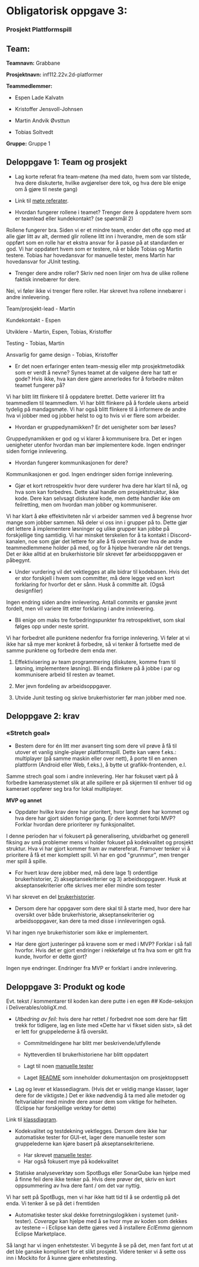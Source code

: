 # Obligatorisk oppgave 3:

### Prosjekt Plattformspill

## Team:

**Teamnavn:** Grabbane

**Prosjektnavn:** inf112.22v.2d-platformer

**Teammedlemmer:**

- Espen Lade Kalvatn

- Kristoffer Jensvoll-Johnsen

- Martin Andvik Øvsttun

- Tobias Soltvedt

**Gruppe:** Gruppe 1

## Deloppgave 1: Team og prosjekt

- Lag korte referat fra team-møtene (ha med dato, hvem som var tilstede, hva dere diskuterte, hvilke avgjørelser dere tok, og hva dere ble enige om å gjøre til neste gang)

- Link til [møte referater](src/main/resources/MeetingReports.md).

- Hvordan fungerer rollene i teamet? Trenger dere å oppdatere hvem som er teamlead eller kundekontakt? (se spørsmål 2)

Rollene fungerer bra. Siden vi er et mindre team, ender det ofte opp med at alle gjør litt av alt, dermed glir rollene litt inn i hverandre, men de som står oppført som en rolle har et ekstra ansvar for å passe på at standarden er god. Vi har oppdatert hvem som er testere, nå er både Tobias og Martin testere. Tobias har hovedansvar for manuelle tester, mens Martin har hovedansvar for JUnit testing.

- Trenger dere andre roller? Skriv ned noen linjer om hva de ulike rollene faktisk innebærer for dere.

Nei, vi føler ikke vi trenger flere roller. Har skrevet hva rollene innebærer i andre innlevering.

Team/prosjekt-lead - Martin

Kundekontakt - Espen

Utviklere - Martin, Espen, Tobias, Kristoffer

Testing - Tobias, Martin

Ansvarlig for game design - Tobias, Kristoffer

- Er det noen erfaringer enten team-messig eller mtp prosjektmetodikk som er verdt å nevne? Synes teamet at de valgene dere har tatt er gode? Hvis ikke, hva kan dere gjøre annerledes for å forbedre måten teamet fungerer på?

Vi har blitt litt flinkere til å oppdatere brettet. Dette varierer litt fra teammedlem til teammedlem. Vi har blitt flinkere på å fordele ukens arbeid tydelig på mandagsmøte. Vi har også blitt flinkere til å informere de andre hva vi jobber med og jobber helst to og to hvis vi er flere som arbeider.

- Hvordan er gruppedynamikken? Er det uenigheter som bør løses?

Gruppedynamikken er god og vi klarer å kommunisere bra. Det er ingen uenigheter utenfor hvordan man bør implementere kode. Ingen endringer siden forrige innlevering.

- Hvordan fungerer kommunikasjonen for dere?

Kommunikasjonen er god. Ingen endringer siden forrige innlevering.

- Gjør et kort retrospektiv hvor dere vurderer hva dere har klart til nå, og hva som kan forbedres. Dette skal handle om prosjektstruktur, ikke kode. Dere kan selvsagt diskutere kode, men dette handler ikke om feilretting, men om hvordan man jobber og kommuniserer.

Vi har klart å øke effektiviteten når vi arbeider sammen ved å begrense hvor mange som jobber sammen. Nå deler vi oss inn i grupper på to. Dette gjør det lettere å implementere løsninger og ulike grupper kan jobbe på forskjellige ting samtidig. Vi har minsket terskelen for å ta kontakt i Discord-kanalen, noe som gjør det lettere for alle å få oversikt over hva de andre teammedlemmene holder på med, og for å hjelpe hverandre når det trengs. Det er ikke alltid at en brukerhistorie blir skrevet før arbeidsoppgaven er påbegynt.

- Under vurdering vil det vektlegges at alle bidrar til kodebasen. Hvis det er stor forskjell i hvem som committer, må dere legge ved en kort forklaring for hvorfor det er sånn. Husk å committe alt. (Også designfiler)

Ingen endring siden andre innlevering. Antall commits er ganske jevnt fordelt, men vil variere litt etter forklaring i andre innlevering.

- Bli enige om maks tre forbedringspunkter fra retrospektivet, som skal følges opp under neste sprint.

Vi har forbedret alle punktene nedenfor fra forrige innlevering. Vi føler at vi ikke har så mye mer konkret å forbedre, så vi tenker å fortsette med de samme punktene og forbedre dem enda mer.

1) Effektivisering av team programmering (diskutere, komme fram til løsning, implementere løsning). Bli enda flinkere på å jobbe i par og kommunisere arbeid til resten av teamet.

2) Mer jevn fordeling av arbeidsoppgaver.

3) Utvide Junit testing og skrive brukerhistorier før man jobber med noe.

## Deloppgave 2: krav

### **«Stretch goal»**

- Bestem dere for én litt mer avansert ting som dere vil prøve å få til utover et vanlig single-player plattformspill. Dette kan være f.eks.: multiplayer (på samme maskin eller over nett), å porte til en annen plattform (Android eller Web, f.eks.), å bytte ut grafikk-frontenden, e.l.

Samme strech goal som i andre innlevering. Her har fokuset vært på å forbedre kamerasystemet slik at alle spillere er på skjermen til enhver tid og kameraet oppfører seg bra for lokal multiplayer.

**MVP og annet**

- Oppdater hvilke krav dere har prioritert, hvor langt dere har kommet og hva dere har gjort siden forrige gang. Er dere kommet forbi MVP? Forklar hvordan dere prioriterer ny funksjonalitet.

I denne perioden har vi fokusert på generalisering, utvidbarhet og generell fiksing av små problemer mens vi holder fokuset på kodekvalitet og prosjekt struktur. Hva vi har gjort kommer fram av møtereferat. Framover tenker vi å prioritere å få et mer komplett spill. Vi har en god "grunnmur", men trenger mer spill å spille.

- For hvert krav dere jobber med, må dere lage 1) ordentlige brukerhistorier, 2) akseptansekriterier og 3) arbeidsoppgaver. Husk at akseptansekriterier ofte skrives mer eller mindre som tester

Vi har skrevet en del [brukerhistorier](src/main/resources/UserStories.md).

- Dersom dere har oppgaver som dere skal til å starte med, hvor dere har oversikt over både brukerhistorie, akseptansekriterier og arbeidsoppgaver, kan dere ta med disse i innleveringen også.

Vi har ingen nye brukerhistorier som ikke er implementert.

- Har dere gjort justeringer på kravene som er med i MVP? Forklar i så fall hvorfor. Hvis det er gjort endringer i rekkefølge ut fra hva som er gitt fra kunde, hvorfor er dette gjort?

Ingen nye endringer. Endringer fra MVP er forklart i andre innlevering.

## Deloppgave 3: Produkt og kode

Evt. tekst / kommentarer til koden kan dere putte i en egen ## Kode-seksjon i Deliverables/obligX.md.

- _Utbedring av feil:_ hvis dere har rettet / forbedret noe som dere har fått trekk for tidligere, lag en liste med «Dette har vi fikset siden sist», så det er lett for gruppelederne å få oversikt.

    - Commitmeldingene har blitt mer beskrivende/utfyllende

    - Nytteverdien til brukerhistoriene har blitt oppdatert

    - Lagt til noen [manuelle tester](src/main/resources/BugReplication.md)

    - Laget [README](README.md) som inneholder dokumentasjon om prosjektoppsett

- Lag og lever et klassediagram. (Hvis det er veldig mange klasser, lager dere for de viktigste.) Det er ikke nødvendig å ta med alle metoder og feltvariabler med mindre dere anser dem som viktige for helheten. (Eclipse har forskjellige verktøy for dette)

Link til [klassdiagram](src/main/resources/ClassDiagram.uml).

- Kodekvalitet og testdekning vektlegges. Dersom dere ikke har automatiske tester for GUI-et, lager dere manuelle tester som gruppelederne kan kjøre basert på akseptansekriteriene.

    - Har skrevet [manuelle tester](src/main/resources/BugReplication.md).
    - Har også fokusert mye på kodekvalitet

- Statiske analyseverktøy som SpotBugs eller SonarQube kan hjelpe med å finne feil dere ikke tenker på. Hvis dere prøver det, skriv en kort oppsummering av hva dere fant / om det var nyttig.

Vi har sett på SpotBugs, men vi har ikke hatt tid til å se ordentlig på det enda. Vi tenker å se på det i fremtiden

- Automatiske tester skal dekke forretningslogikken i systemet (unit-tester). _Coverage_ kan hjelpe med å se hvor mye av koden som dekkes av testene – i Eclipse kan dette gjøres ved å installere _EclEmma_ gjennom Eclipse Marketplace.

Så langt har vi ingen enhetstester. Vi begynte å se på det, men fant fort ut at det ble ganske komplisert for et slikt prosjekt. Videre tenker vi å sette oss inn i Mockito for å kunne gjøre enhetstesting.

